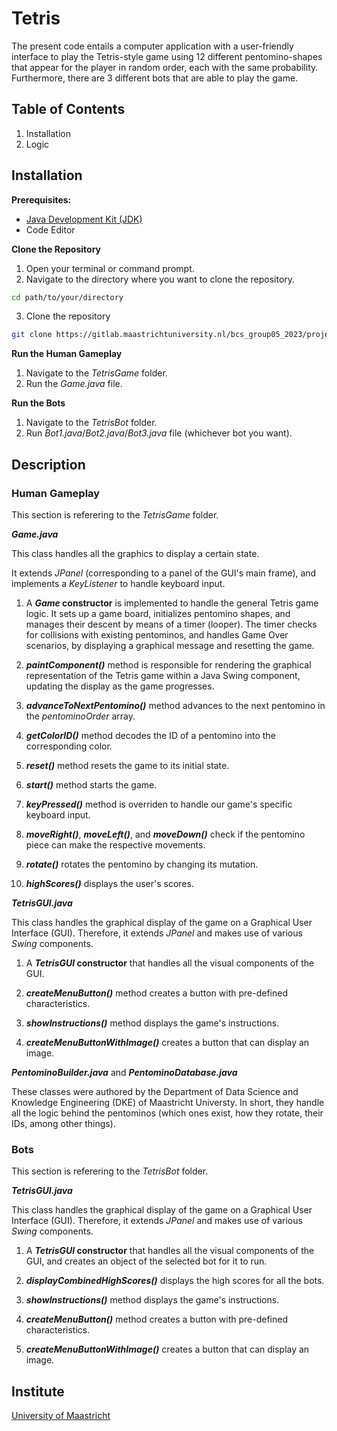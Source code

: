 # Tetris

The present code entails a computer application with a user-friendly interface to play the Tetris-style game using 12 different pentomino-shapes that appear for the player in random order, each with the same probability. Furthermore, there are 3 different bots that are able to play the game. 

## Table of Contents
1. Installation
2. Logic

## Installation

**Prerequisites:**
- [Java Development Kit (JDK)](https://www.oracle.comjavatechnologies/downloads/)
- Code Editor

**Clone the Repository**

1. Open your terminal or command prompt.
2. Navigate to the directory where you want to clone the repository.

```bash
cd path/to/your/directory
```
3. Clone the repository
```bash
git clone https://gitlab.maastrichtuniversity.nl/bcs_group05_2023/project-1-1.git
```
**Run the Human Gameplay**
1. Navigate to the _TetrisGame_ folder.
2. Run the _Game.java_ file.

**Run the Bots**
1. Navigate to the _TetrisBot_ folder.
2. Run _Bot1.java_/_Bot2.java_/_Bot3.java_ file (whichever bot you want).

## Description

### Human Gameplay ###

This section is referering to the _TetrisGame_ folder.

**_Game.java_**

This class handles all the graphics to display a certain state.

It extends _JPanel_ (corresponding to a panel of the GUI's main frame), and implements a _KeyListener_ to handle keyboard input.

1. A **_Game_ constructor** is implemented to handle the general Tetris game logic. It sets up a game board, initializes pentomino shapes, and manages their descent by means of a timer (looper). The timer checks for collisions with existing pentominos, and handles Game Over scenarios, by displaying a graphical message and resetting the game.

2. **_paintComponent()_** method is responsible for rendering the graphical representation of the Tetris game within a Java Swing component, updating the display as the game progresses.

3. **_advanceToNextPentomino()_** method advances to the next pentomino in the _pentominoOrder_ array.

4. **_getColorID()_** method decodes the ID of a pentomino into the corresponding color.

5. **_reset()_** method resets the game to its initial state.

6. **_start()_** method starts the game.

7. **_keyPressed()_** method is overriden to handle our game's specific keyboard input.

8. **_moveRight()_**, **_moveLeft()_**, and **_moveDown()_** check if the pentomino piece can make the respective movements.

9. **_rotate()_** rotates the pentomino by changing its mutation.

10. **_highScores()_** displays the user's scores.

**_TetrisGUI.java_**

This class handles the graphical display of the game on a Graphical User Interface (GUI). Therefore, it extends _JPanel_ and makes use of various _Swing_ components.

1. A **_TetrisGUI_ constructor** that handles all the visual components of the GUI.

2. **_createMenuButton()_** method creates a button with pre-defined characteristics.

3. **_showInstructions()_** method displays the game's instructions.

4. **_createMenuButtonWithImage()_** creates a button that can display an image.

**_PentominoBuilder.java_** and **_PentominoDatabase.java_**

These classes were authored by the Department of Data Science and Knowledge Engineering (DKE) of Maastricht Universty. In short, they handle all the logic behind the pentominos (which ones exist, how they rotate, their IDs, among other things).

### Bots ###

This section is referering to the _TetrisBot_ folder.

**_TetrisGUI.java_**

This class handles the graphical display of the game on a Graphical User Interface (GUI). Therefore, it extends _JPanel_ and makes use of various _Swing_ components.

1. A **_TetrisGUI_ constructor** that handles all the visual components of the GUI, and creates an object of the selected bot for it to run.

2. **_displayCombinedHighScores()_** displays the high scores for all the bots.

3. **_showInstructions()_** method displays the game's instructions.

4. **_createMenuButton()_** method creates a button with pre-defined characteristics.

5. **_createMenuButtonWithImage()_** creates a button that can display an image.

## Institute

[University of Maastricht](https://www.maastrichtuniversity.nl/nl)
